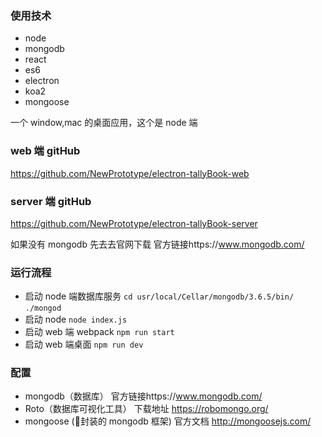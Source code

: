 ### 使用技术

- node
- mongodb
- react
- es6
- electron
- koa2
- mongoose

一个 window,mac 的桌面应用，这个是 node 端

### web 端 gitHub

https://github.com/NewPrototype/electron-tallyBook-web

### server 端 gitHub

https://github.com/NewPrototype/electron-tallyBook-server

如果没有 mongodb 先去去官网下载 官方链接https://www.mongodb.com/

### 运行流程

- 启动 node 端数据库服务 `cd usr/local/Cellar/mongodb/3.6.5/bin/` `./mongod`
- 启动 node `node index.js`
- 启动 web 端 webpack `npm run start`
- 启动 web 端桌面 `npm run dev`

### 配置

- mongodb（数据库） 官方链接https://www.mongodb.com/
- Roto（数据库可视化工具） 下载地址 https://robomongo.org/
- mongoose (封装的 mongodb 框架) 官方文档 http://mongoosejs.com/
